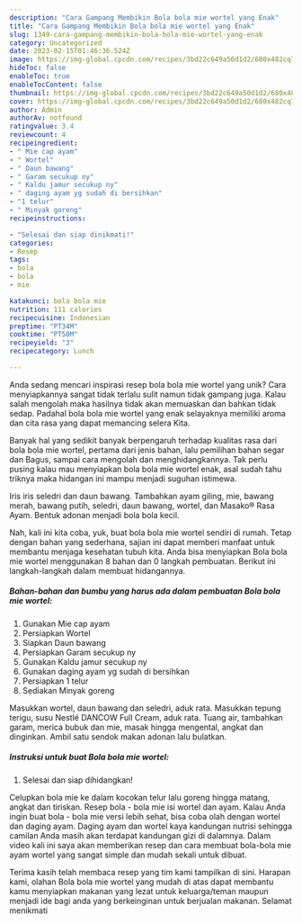 ```yaml
---
description: "Cara Gampang Membikin Bola bola mie wortel yang Enak"
title: "Cara Gampang Membikin Bola bola mie wortel yang Enak"
slug: 1349-cara-gampang-membikin-bola-bola-mie-wortel-yang-enak
category: Uncategorized
date: 2023-02-15T01:46:36.524Z
image: https://img-global.cpcdn.com/recipes/3bd22c649a50d1d2/680x482cq70/bola-bola-mie-wortel-foto-resep-utama.jpg
hideToc: false
enableToc: true
enableTocContent: false
thumbnail: https://img-global.cpcdn.com/recipes/3bd22c649a50d1d2/680x482cq70/bola-bola-mie-wortel-foto-resep-utama.jpg
cover: https://img-global.cpcdn.com/recipes/3bd22c649a50d1d2/680x482cq70/bola-bola-mie-wortel-foto-resep-utama.jpg
author: Admin
authorAv: notfound
ratingvalue: 3.4
reviewcount: 4
recipeingredient:
- " Mie cap ayam"
- " Wortel"
- " Daun bawang"
- " Garam secukup ny"
- " Kaldu jamur secukup ny"
- " daging ayam yg sudah di bersihkan"
- "1 telur"
- " Minyak goreng"
recipeinstructions:

- "Selesai dan siap dinikmati!"
categories:
- Resep
tags:
- bola
- bola
- mie

katakunci: bola bola mie 
nutrition: 111 calories
recipecuisine: Indonesian
preptime: "PT34M"
cooktime: "PT50M"
recipeyield: "3"
recipecategory: Lunch

---
```





Anda sedang mencari inspirasi resep bola bola mie wortel yang unik? Cara menyiapkannya sangat tidak terlalu sulit namun tidak gampang juga. Kalau salah mengolah maka hasilnya tidak akan memuaskan dan bahkan tidak sedap. Padahal bola bola mie wortel yang enak selayaknya memiliki aroma dan cita rasa yang dapat memancing selera Kita.





Banyak hal yang sedikit banyak berpengaruh terhadap kualitas rasa dari bola bola mie wortel, pertama dari jenis bahan, lalu pemilihan bahan segar dan Bagus, sampai cara mengolah dan menghidangkannya. Tak perlu pusing kalau mau menyiapkan bola bola mie wortel enak,      asal sudah tahu triknya maka hidangan ini mampu menjadi suguhan istimewa.














Iris iris seledri dan daun bawang. Tambahkan ayam giling, mie, bawang merah, bawang putih, seledri, daun bawang, wortel, dan Masako® Rasa Ayam. Bentuk adonan menjadi bola bola kecil.






Nah, kali ini kita coba, yuk, buat bola bola mie wortel sendiri di rumah. Tetap dengan bahan yang sederhana, sajian ini dapat memberi manfaat untuk membantu menjaga kesehatan tubuh kita. Anda bisa menyiapkan Bola bola mie wortel menggunakan 8 bahan dan 0 langkah pembuatan. Berikut ini langkah-langkah dalam membuat hidangannya.

<!--inarticleads1-->

##### Bahan-bahan dan bumbu yang harus ada dalam pembuatan Bola bola mie wortel:

1. Gunakan  Mie cap ayam
1. Persiapkan  Wortel
1. Siapkan  Daun bawang
1. Persiapkan  Garam secukup ny
1. Gunakan  Kaldu jamur secukup ny
1. Gunakan  daging ayam yg sudah di bersihkan
1. Persiapkan 1 telur
1. Sediakan  Minyak goreng


Masukkan wortel, daun bawang dan seledri, aduk rata. Masukkan tepung terigu, susu Nestlé DANCOW Full Cream, aduk rata. Tuang air, tambahkan garam, merica bubuk dan mie, masak hingga mengental, angkat dan dinginkan. Ambil satu sendok makan adonan lalu bulatkan. 

<!--inarticleads2-->

##### Instruksi untuk buat Bola bola mie wortel:


1. Selesai dan siap dihidangkan!

Celupkan bola mie ke dalam kocokan telur lalu goreng hingga matang, angkat dan tiriskan. Resep bola - bola mie isi wortel dan ayam. Kalau Anda ingin buat bola - bola mie versi lebih sehat, bisa coba olah dengan wortel dan daging ayam. Daging ayam dan wortel kaya kandungan nutrisi sehingga camilan Anda masih akan terdapat kandungan gizi di dalamnya. Dalam video kali ini saya akan memberikan resep dan cara membuat bola-bola mie ayam wortel yang sangat simple dan mudah sekali untuk dibuat. 

Terima kasih telah membaca resep yang tim kami tampilkan di sini. Harapan kami, olahan Bola bola mie wortel yang mudah di atas dapat membantu kamu menyiapkan makanan yang lezat untuk keluarga/teman maupun menjadi ide bagi anda yang berkeinginan untuk berjualan makanan. Selamat menikmati
